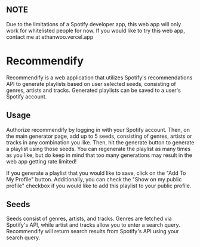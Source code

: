 ## NOTE
Due to the limitations of a Spotify developer app, this web app will only work for whitelisted people for now. If you would like to try this web app, contact me at ethanwoo.vercel.app

# Recommendify

Recommendify is a web application that utilizes Spotify's recommendations API to generate playlists based on user selected seeds, consisting of genres, artists and tracks. Generated playlists can be saved to a user's Spotify account.

## Usage

Authorize recommendify by logging in with your Spotify account. Then, on the main generator page, add up to 5 seeds, consisting of genres, artists or tracks in any combination you like. Then, hit the generate button to generate a playlist using those seeds. You can regenerate the playlist as many times as you like, but do keep in mind that too many generations may result in the web app getting rate limited!

If you generate a playlist that you would like to save, click on the "Add To My Profile" button. Additionally, you can check the "Show on my public profile" checkbox if you would like to add this playlist to your public profile.

## Seeds
Seeds consist of genres, artists, and tracks. Genres are fetched via Spotify's API, while artist and tracks allow you to enter a search query. Recommendify will return search results from Spotify's API using your search query.
